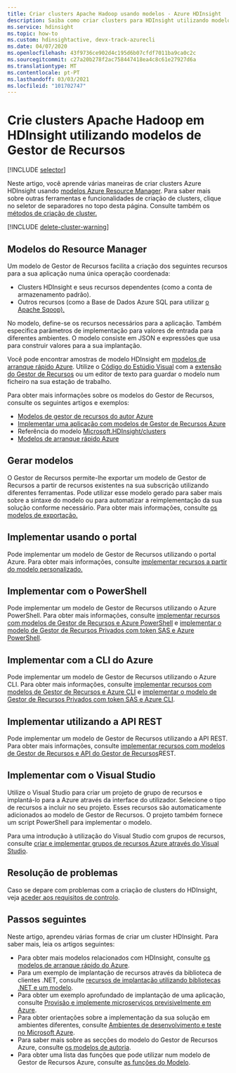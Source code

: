 ```yaml
---
title: Criar clusters Apache Hadoop usando modelos - Azure HDInsight
description: Saiba como criar clusters para HDInsight utilizando modelos de Gestor de Recursos
ms.service: hdinsight
ms.topic: how-to
ms.custom: hdinsightactive, devx-track-azurecli
ms.date: 04/07/2020
ms.openlocfilehash: 43f9736ce902d4c195d6b07cfdf7011ba9ca0c2c
ms.sourcegitcommit: c27a20b278f2ac758447418ea4c8c61e27927d6a
ms.translationtype: MT
ms.contentlocale: pt-PT
ms.lasthandoff: 03/03/2021
ms.locfileid: "101702747"
---
```

# <a name="create-apache-hadoop-clusters-in-hdinsight-by-using-resource-manager-templates"></a>Crie clusters Apache Hadoop em HDInsight utilizando modelos de Gestor de Recursos

[!INCLUDE [selector](../../includes/hdinsight-create-linux-cluster-selector.md)]

Neste artigo, você aprende várias maneiras de criar clusters Azure HDInsight usando [modelos Azure Resource Manager](../azure-resource-manager/templates/deploy-powershell.md). Para saber mais sobre outras ferramentas e funcionalidades de criação de clusters, clique no seletor de separadores no topo desta página. Consulte também os [métodos de criação de cluster.](hdinsight-hadoop-provision-linux-clusters.md#cluster-setup-methods)

[!INCLUDE [delete-cluster-warning](../../includes/hdinsight-delete-cluster-warning.md)]

## <a name="resource-manager-templates"></a>Modelos do Resource Manager

Um modelo de Gestor de Recursos facilita a criação dos seguintes recursos para a sua aplicação numa única operação coordenada:

* Clusters HDInsight e seus recursos dependentes (como a conta de armazenamento padrão).
* Outros recursos (como a Base de Dados Azure SQL para utilizar [o Apache Sqoop).](https://sqoop.apache.org/)

No modelo, define-se os recursos necessários para a aplicação. Também especifica parâmetros de implementação para valores de entrada para diferentes ambientes. O modelo consiste em JSON e expressões que usa para construir valores para a sua implantação.

Você pode encontrar amostras de modelo HDInsight em [modelos de arranque rápido Azure](https://azure.microsoft.com/resources/templates/?term=hdinsight). Utilize o [Código do Estúdio Visual](https://code.visualstudio.com/#alt-downloads) com a [extensão do Gestor de Recursos](https://marketplace.visualstudio.com/items?itemName=msazurermtools.azurerm-vscode-tools) ou um editor de texto para guardar o modelo num ficheiro na sua estação de trabalho.

Para obter mais informações sobre os modelos do Gestor de Recursos, consulte os seguintes artigos e exemplos:

* [Modelos de gestor de recursos do autor Azure](../azure-resource-manager/templates/template-syntax.md)
* [Implementar uma aplicação com modelos de Gestor de Recursos Azure](../azure-resource-manager/templates/deploy-powershell.md)
* Referência do modelo [Microsoft.HDInsight/clusters](/azure/templates/microsoft.hdinsight/allversions)
* [Modelos de arranque rápido Azure](https://azure.microsoft.com/resources/templates/?resourceType=Microsoft.Hdinsight&pageNumber=1&sort=Popular)

## <a name="generate-templates"></a>Gerar modelos

O Gestor de Recursos permite-lhe exportar um modelo de Gestor de Recursos a partir de recursos existentes na sua subscrição utilizando diferentes ferramentas. Pode utilizar esse modelo gerado para saber mais sobre a sintaxe do modelo ou para automatizar a reimplementação da sua solução conforme necessário. Para obter mais informações, consulte [os modelos de exportação.](../azure-resource-manager/templates/export-template-portal.md)

## <a name="deploy-using-the-portal"></a>Implementar usando o portal

Pode implementar um modelo de Gestor de Recursos utilizando o portal Azure. Para obter mais informações, consulte [implementar recursos a partir do modelo personalizado.](../azure-resource-manager/templates/deploy-portal.md#deploy-resources-from-custom-template)

## <a name="deploy-using-powershell"></a>Implementar com o PowerShell

Pode implementar um modelo de Gestor de Recursos utilizando o Azure PowerShell. Para obter mais informações, consulte [implementar recursos com modelos de Gestor de Recursos e Azure PowerShell](../azure-resource-manager/templates/deploy-powershell.md) e [implementar o modelo de Gestor de Recursos Privados com token SAS e Azure PowerShell](../azure-resource-manager/templates/secure-template-with-sas-token.md).

## <a name="deploy-using-azure-cli"></a>Implementar com a CLI do Azure

Pode implementar um modelo de Gestor de Recursos utilizando o Azure CLI. Para obter mais informações, consulte [implementar recursos com modelos de Gestor de Recursos e Azure CLI](../azure-resource-manager/templates/deploy-cli.md) e [implementar o modelo de Gestor de Recursos Privados com token SAS e Azure CLI](../azure-resource-manager/templates/secure-template-with-sas-token.md).

## <a name="deploy-using-the-rest-api"></a>Implementar utilizando a API REST

Pode implementar um modelo de Gestor de Recursos utilizando a API REST. Para obter mais informações, consulte [implementar recursos com modelos de Gestor de Recursos e API do Gestor de Recursos](../azure-resource-manager/templates/deploy-rest.md)REST.

## <a name="deploy-with-visual-studio"></a>Implementar com o Visual Studio

 Utilize o Visual Studio para criar um projeto de grupo de recursos e implantá-lo para a Azure através da interface do utilizador. Selecione o tipo de recursos a incluir no seu projeto. Esses recursos são automaticamente adicionados ao modelo de Gestor de Recursos. O projeto também fornece um script PowerShell para implementar o modelo.

Para uma introdução à utilização do Visual Studio com grupos de recursos, consulte [criar e implementar grupos de recursos Azure através do Visual Studio](../azure-resource-manager/templates/create-visual-studio-deployment-project.md).

## <a name="troubleshoot"></a>Resolução de problemas

Caso se depare com problemas com a criação de clusters do HDInsight, veja [aceder aos requisitos de controlo](hdinsight-hadoop-customize-cluster-linux.md#access-control).

## <a name="next-steps"></a>Passos seguintes

Neste artigo, aprendeu várias formas de criar um cluster HDInsight. Para saber mais, leia os artigos seguintes:

* Para obter mais modelos relacionados com HDInsight, consulte [os modelos de arranque rápido do Azure](https://azure.microsoft.com/resources/templates/?term=hdinsight).
* Para um exemplo de implantação de recursos através da biblioteca de clientes .NET, consulte [recursos de implantação utilizando bibliotecas .NET e um modelo](/previous-versions/azure/virtual-machines/windows/csharp-template?toc=%2fazure%2fvirtual-machines%2fwindows%2ftoc.json).
* Para obter um exemplo aprofundado de implantação de uma aplicação, consulte [Provisão e implemente microserviços previsivelmente em Azure](../app-service/deploy-complex-application-predictably.md).
* Para obter orientações sobre a implementação da sua solução em ambientes diferentes, consulte [Ambientes de desenvolvimento e teste no Microsoft Azure](../devtest-labs/devtest-lab-overview.md).
* Para saber mais sobre as secções do modelo do Gestor de Recursos Azure, consulte [os modelos de autoria](../azure-resource-manager/templates/template-syntax.md).
* Para obter uma lista das funções que pode utilizar num modelo de Gestor de Recursos Azure, consulte [as funções do Modelo](../azure-resource-manager/templates/template-functions.md).